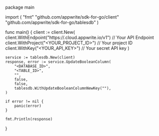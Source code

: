 package main

import (
    "fmt"
    "github.com/appwrite/sdk-for-go/client"
    "github.com/appwrite/sdk-for-go/tablesdb"
)

func main() {
    client := client.New(
        client.WithEndpoint("https://<REGION>.cloud.appwrite.io/v1") // Your API Endpoint
        client.WithProject("<YOUR_PROJECT_ID>") // Your project ID
        client.WithKey("<YOUR_API_KEY>") // Your secret API key
    )

    service := tablesdb.New(client)
    response, error := service.UpdateBooleanColumn(
        "<DATABASE_ID>",
        "<TABLE_ID>",
        "",
        false,
        false,
        tablesdb.WithUpdateBooleanColumnNewKey(""),
    )

    if error != nil {
        panic(error)
    }

    fmt.Println(response)
}

